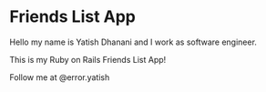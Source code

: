 # Friends List App

Hello my name is Yatish Dhanani and I work as software engineer.

This is my Ruby on Rails Friends List App!

Follow me at @error.yatish
